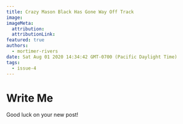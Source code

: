 ```yaml
---
title: Crazy Mason Black Has Gone Way Off Track
image:
imageMeta:
  attribution:
  attributionLink:
featured: true
authors: 
  - mortimer-rivers
date: Sat Aug 01 2020 14:34:42 GMT-0700 (Pacific Daylight Time)
tags:
  - issue-4
---
```


# Write Me

Good luck on your new post!
